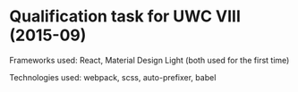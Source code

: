 # Qualification task for UWC VIII (2015-09)

Frameworks used: React, Material Design Light (both used for the first time)

Technologies used: webpack, scss, auto-prefixer, babel

